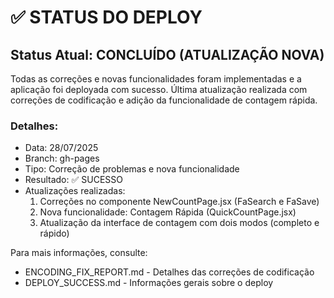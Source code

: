 # ✅ STATUS DO DEPLOY

## Status Atual: CONCLUÍDO (ATUALIZAÇÃO NOVA)

Todas as correções e novas funcionalidades foram implementadas e a aplicação foi deployada com sucesso.
Última atualização realizada com correções de codificação e adição da funcionalidade de contagem rápida.

### Detalhes:
- Data: 28/07/2025
- Branch: gh-pages
- Tipo: Correção de problemas e nova funcionalidade
- Resultado: ✅ SUCESSO
- Atualizações realizadas:
  1. Correções no componente NewCountPage.jsx (FaSearch e FaSave)
  2. Nova funcionalidade: Contagem Rápida (QuickCountPage.jsx)
  3. Atualização da interface de contagem com dois modos (completo e rápido)

Para mais informações, consulte:
- ENCODING_FIX_REPORT.md - Detalhes das correções de codificação
- DEPLOY_SUCCESS.md - Informações gerais sobre o deploy
